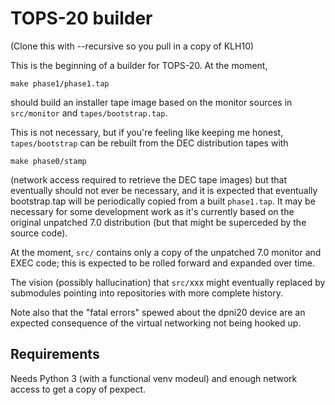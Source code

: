 # TOPS-20 builder

(Clone this with --recursive so you pull in a copy of KLH10)

This is the beginning of a builder for TOPS-20.  At the moment,

```
make phase1/phase1.tap
```

should build an installer tape image based on the monitor sources in
```src/monitor``` and ```tapes/bootstrap.tap```.

This is not necessary, but if you're feeling like keeping me honest, 
```tapes/bootstrap``` can be rebuilt from the DEC distribution tapes
with

```
make phase0/stamp
```

(network access required to retrieve the DEC tape images) but that
eventually should not ever be necessary, and it is expected that
eventually bootstrap.tap will be periodically copied from a built
```phase1.tap```.  It may be necessary for some development work as
it's currently based on the original unpatched 7.0 distribution (but
that might be superceded by the source code).

At the moment, ```src/``` contains only a copy of the unpatched 7.0
monitor and EXEC code; this is expected to be rolled forward and
expanded over time.

The vision (possibly hallucination) that ```src/```xxx might
eventually replaced by submodules pointing into repositories with more
complete history.

Note also that the "fatal errors" spewed about the dpni20 device are
an expected consequence of the virtual networking not being hooked up.

## Requirements

Needs Python 3 (with a functional venv modeul) and enough network
access to get a copy of pexpect.


